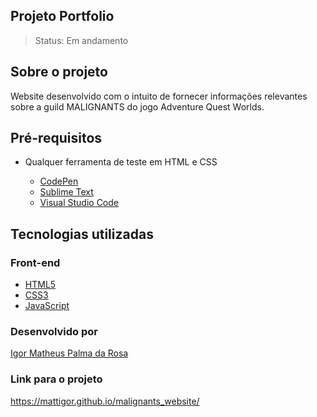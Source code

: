 ## Projeto Portfolio

> Status: Em andamento

## Sobre o projeto

Website desenvolvido com o intuito de fornecer informações relevantes sobre a guild MALIGNANTS do jogo Adventure Quest Worlds.

## Pré-requisitos

- Qualquer ferramenta de teste em HTML e CSS

  - [CodePen](https://codepen.io/)
  - [Sublime Text](https://www.sublimetext.com/)
  - [Visual Studio Code](https://code.visualstudio.com/)

## Tecnologias utilizadas

### Front-end

 - [HTML5](https://devdocs.io/html/)
 - [CSS3](https://devdocs.io/css/)
 - [JavaScript](https://devdocs.io/javascript)

### Desenvolvido por

[Igor Matheus Palma da Rosa](https://github.com/mattigor/)

### Link para o projeto

https://mattigor.github.io/malignants_website/
